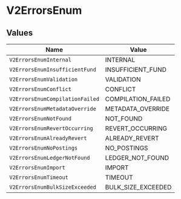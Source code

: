 # V2ErrorsEnum


## Values

| Name                            | Value                           |
| ------------------------------- | ------------------------------- |
| `V2ErrorsEnumInternal`          | INTERNAL                        |
| `V2ErrorsEnumInsufficientFund`  | INSUFFICIENT_FUND               |
| `V2ErrorsEnumValidation`        | VALIDATION                      |
| `V2ErrorsEnumConflict`          | CONFLICT                        |
| `V2ErrorsEnumCompilationFailed` | COMPILATION_FAILED              |
| `V2ErrorsEnumMetadataOverride`  | METADATA_OVERRIDE               |
| `V2ErrorsEnumNotFound`          | NOT_FOUND                       |
| `V2ErrorsEnumRevertOccurring`   | REVERT_OCCURRING                |
| `V2ErrorsEnumAlreadyRevert`     | ALREADY_REVERT                  |
| `V2ErrorsEnumNoPostings`        | NO_POSTINGS                     |
| `V2ErrorsEnumLedgerNotFound`    | LEDGER_NOT_FOUND                |
| `V2ErrorsEnumImport`            | IMPORT                          |
| `V2ErrorsEnumTimeout`           | TIMEOUT                         |
| `V2ErrorsEnumBulkSizeExceeded`  | BULK_SIZE_EXCEEDED              |